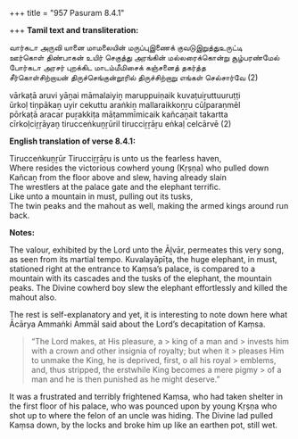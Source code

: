 +++
title = "957 Pasuram 8.4.1"

+++
**Tamil text and transliteration:**

வார்கடா அருவி யானை மாமலையின் மருப்புஇணைக் குவடுஇறுத்துஉருட்டி  
ஊர்கொள் திண்பாகன் உயிர் செகுத்து அரங்கின் மல்லரைக்கொன்று சூழ்பரண்மேல்  
போர்கடா அரசர் புறக்கிட மாடம்மீமிசைக் கஞ்சனைத் தகர்த்த  
சீர்கொள்சிற்றாயன் திருச்செங்குன்றூரில் திருச்சிற்றாறு எங்கள் செல்சார்வே (2)

vārkaṭā aruvi yāṉai māmalaiyiṉ maruppuiṇaik kuvaṭuiṟuttuuruṭṭi  
ūrkoḷ tiṇpākaṉ uyir cekuttu araṅkiṉ mallaraikkoṉṟu cūḻparaṇmēl  
pōrkaṭā aracar puṟakkiṭa māṭammīmicaik kañcaṉait takartta  
cīrkoḷciṟṟāyaṉ tirucceṅkuṉṟūril tirucciṟṟāṟu eṅkaḷ celcārvē (2)

**English translation of verse 8.4.1:**

Tirucceṅkuṉṟūr Tirucciṟṟāṟu is unto us the fearless haven,  
Where resides the victorious cowherd young (Kṛṣṇa) who pulled down  
Kañcaṉ from the floor above and slew, having already slain  
The wrestlers at the palace gate and the elephant terrific.  
Like unto a mountain in must, pulling out its tusks,  
The twin peaks and the mahout as well, making the armed kings around run back.

**Notes:**

The valour, exhibited by the Lord unto the Āḻvār, permeates this very song, as seen from its martial tempo. Kuvalayāpīṭa, the huge elephant, in must, stationed right at the entrance to Kaṃsa’s palace, is compared to a mountain with its cascades and the tusks of the elephant, the mountain peaks. The Divine cowherd boy slew the elephant effortlessly and killed the mahout also.

The rest is self-explanatory and yet, it is interesting to note down here what Ācārya Ammaṅki Ammāl said about the Lord’s decapitation of Kaṃsa.

> “The Lord makes, at His pleasure, a > king of a man and > invests him with a crown and other insignia of royalty; but when it > pleases Him to unmake the King, he is deprived, first, o all his royal > emblems, and, thus stripped, the erstwhile King becomes a mere pigmy > of a man and he is then punished as he might deserve.”

It was a frustrated and terribly frightened Kaṃsa, who had taken shelter in the first floor of his palace, who was pounced upon by young Kṛṣṇa who shot up to where the felon of an uncle was hiding. The Divine lad pulled Kaṃsa down, by the locks and broke him up like an earthen pot, still wet.


